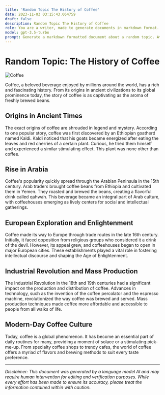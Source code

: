 ```yaml
---
title: 'Random Topic The History of Coffee'
date: 2023-11-03 03:15:43.064759
draft: false
description: Random Topic The History of Coffee
role: You are a writer, made to generate documents in markdown format. It is very important that all of the documents you generate are in valid markdown format.
model: gpt-3.5-turbo
prompt: Generate a markdown formatted document about a random topic. At the bottom, include a disclaimer explaining that the document was generated by you. The first line of the document should be the title. Make sure that the entire document is in proper markdown format, using a mix of various tags to make the document visually appealing.
---
```


# Random Topic: The History of Coffee

![Coffee](https://images.unsplash.com/photo-1505562134534-3c5dd4235fcd?ixlib=rb-1.2.1&auto=format&fit=crop&w=1350&q=80)

Coffee, a beloved beverage enjoyed by millions around the world, has a rich and fascinating history. From its origins in ancient civilizations to its global prominence today, the story of coffee is as captivating as the aroma of freshly brewed beans.

## Origins in Ancient Times

The exact origins of coffee are shrouded in legend and mystery. According to one popular story, coffee was first discovered by an Ethiopian goatherd named Kaldi. Kaldi noticed that his goats became energized after eating the leaves and red cherries of a certain plant. Curious, he tried them himself and experienced a similar stimulating effect. This plant was none other than coffee.

## Rise in Arabia

Coffee's popularity quickly spread through the Arabian Peninsula in the 15th century. Arab traders brought coffee beans from Ethiopia and cultivated them in Yemen. They roasted and brewed the beans, creating a flavorful drink called qahwah. This beverage became an integral part of Arab culture, with coffeehouses emerging as lively centers for social and intellectual gatherings.

## European Exploration and Enlightenment

Coffee made its way to Europe through trade routes in the late 16th century. Initially, it faced opposition from religious groups who considered it a drink of the devil. However, its appeal grew, and coffeehouses began to open in major European cities. These establishments played a vital role in fostering intellectual discourse and shaping the Age of Enlightenment.

## Industrial Revolution and Mass Production

The Industrial Revolution in the 18th and 19th centuries had a significant impact on the production and distribution of coffee. Advances in technology, such as the invention of the coffee percolator and the espresso machine, revolutionized the way coffee was brewed and served. Mass production techniques made coffee more affordable and accessible to people from all walks of life.

## Modern-Day Coffee Culture

Today, coffee is a global phenomenon. It has become an essential part of daily routines for many, providing a moment of solace or a stimulating pick-me-up. From specialty coffee shops to trendy cafes, the world of coffee offers a myriad of flavors and brewing methods to suit every taste preference.

---

*Disclaimer: This document was generated by a language model AI and may require human intervention for editing and verification purposes. While every effort has been made to ensure its accuracy, please treat the information contained within with caution.*
